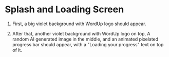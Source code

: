 # Splash and Loading Screen

1. First, a big violet background with WordUp logo should appear.

2. After that, another violet background with WordUp logo on top, A random AI generated image in the middle, and an animated pixelated progress bar should appear, with a "Loading your progress" text on top of it.
